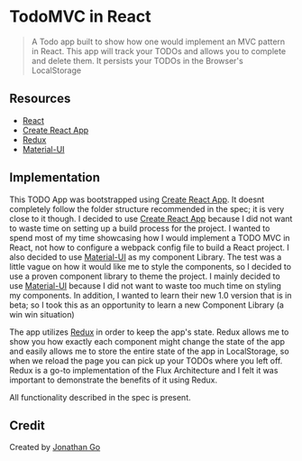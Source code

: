 # TodoMVC in React

> A Todo app built to show how one would implement an MVC pattern in React. This app will track your TODOs and allows you to complete and delete them. It persists your TODOs in the Browser's LocalStorage

## Resources

- [React](https://reactjs.org/)
- [Create React App](https://github.com/facebook/create-react-app)
- [Redux](https://github.com/reactjs/react-redux)
- [Material-UI](https://material-ui-next.com/)

## Implementation

This TODO App was bootstrapped using [Create React App](https://github.com/facebook/create-react-app). It doesnt completely follow the folder structure recommended in the spec; it is very close to it though.
I decided to use [Create React App](https://github.com/facebook/create-react-app) because I did not want to waste time on setting up a build process for the project. I wanted to spend most of my time showcasing how I would implement a TODO MVC in React, not how to configure a webpack config file to build a React project.
I also decided to use [Material-UI](https://material-ui-next.com/) as my component Library. The test was a little vague on how it would like me to style the components, so I decided to use a proven component library to theme the project. I mainly decided to use [Material-UI](https://material-ui-next.com/) because I did not want to waste too much time on styling my components. In addition, I wanted to learn their new 1.0 version that is in beta; so I took this as an opportunity to learn a new Component Library (a win win situation)

The app utilizes [Redux](https://github.com/reactjs/react-redux) in order to keep the app's state. Redux allows me to show you how exactly each component might change the state of the app and easily allows me to store the entire state of the app in LocalStorage, so when we reload the page you can pick up your TODOs where you left off.
Redux is a go-to implementation of the Flux Architecture and I felt it was important to demonstrate the benefits of it using Redux.

All functionality described in the spec is present.

## Credit

Created by [Jonathan Go](https://github.com/jongo593)